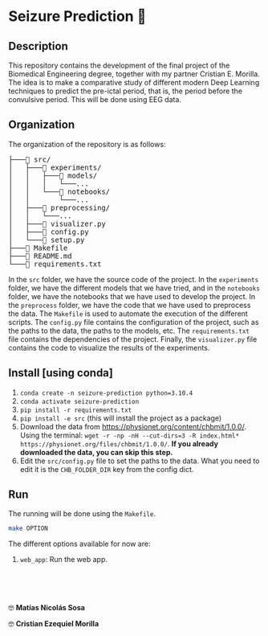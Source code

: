 # Seizure Prediction 🧠

## Description

This repository contains the development of the final project of the Biomedical Engineering degree, together with my partner Cristian E. Morilla. The idea is to make a comparative study of different modern Deep Learning techniques to predict the pre-ictal period, that is, the period before the convulsive period. This will be done using EEG data.



## Organization

The organization of the repository is as follows:

<pre>
├───📁 src/
│   ├───📁 experiments/
│   │   ├───📁 models/
│   │   │   └───...
│   │   └───📁 notebooks/
│   │       └───...
│   ├───📁 preprocessing/
│   │   └───...
│   ├───📄 visualizer.py
│   ├───📄 config.py
│   └───📄 setup.py
├───📄 Makefile
├───📄 README.md
└───📄 requirements.txt
</pre>

In the `src` folder, we have the source code of the project. In the `experiments` folder, we have the different models that we have tried, and in the `notebooks` folder, we have the notebooks that we have used to develop the project. In the `preprocess` folder, we have the code that we have used to preprocess the data. The `Makefile` is used to automate the execution of the different scripts. The `config.py` file contains the configuration of the project, such as the paths to the data, the paths to the models, etc. The `requirements.txt` file contains the dependencies of the project. Finally, the `visualizer.py` file contains the code to visualize the results of the experiments.



## Install [using conda]

1. `conda create -n seizure-prediction python=3.10.4`
2. `conda activate seizure-prediction`
3. `pip install -r requirements.txt`
4. `pip install -e src` (this will install the project as a package)
5. Download the data from https://physionet.org/content/chbmit/1.0.0/. Using the terminal: `wget -r -np -nH --cut-dirs=3 -R index.html* https://physionet.org/files/chbmit/1.0.0/`. **If you already downloaded the data, you can skip this step.**
6. Edit the `src/config.py` file to set the paths to the data. What you need to edit it is the `CHB_FOLDER_DIR` key from the config dict.



## Run

The running will be done using the `Makefile`. 

```bash
make OPTION
```

The different options available for now are: 

1. `web_app`: Run the web app.




<br>
<br>
<br>

🤓 **Matías Nicolás Sosa**

🤓 **Cristian Ezequiel Morilla**